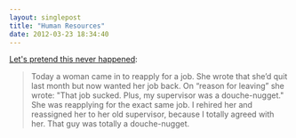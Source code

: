 ```yaml
---
layout: singlepost
title: "Human Resources"
date: 2012-03-23 18:34:40
---
```

[Let's pretend this never happened](http://thebloggess.com/2012/03/excerpt-of-lets-pretend-this-never-happened-a-mostly-true-memoir):

> Today a woman came in to reapply for a job. She wrote that she’d quit last month but now wanted her job back. On “reason for leaving” she wrote: "That job sucked. Plus, my supervisor was a douche-nugget." She was reapplying for the exact same job. I rehired her and reassigned her to her old supervisor, because I totally agreed with her. That guy was totally a douche-nugget.
